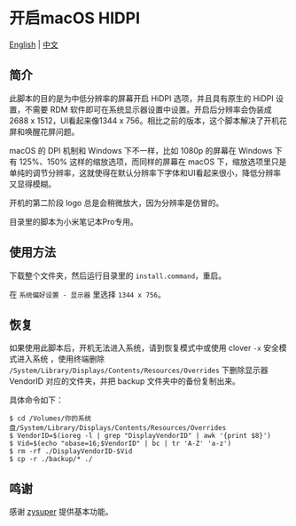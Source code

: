 # 开启macOS HIDPI

[English](README.md) | [中文](README-CN.md)

## 简介

此脚本的目的是为中低分辨率的屏幕开启 HiDPI 选项，并且具有原生的 HiDPI 设置，不需要 RDM 软件即可在系统显示器设置中设置。开启后分辨率会伪装成2688 x 1512，UI看起来像1344 x 756。相比之前的版本，这个脚本解决了开机花屏和唤醒花屏问题。

macOS 的 DPI 机制和 Windows 下不一样，比如 1080p 的屏幕在 Windows 下有 125%、150% 这样的缩放选项，而同样的屏幕在 macOS 下，缩放选项里只是单纯的调节分辨率，这就使得在默认分辨率下字体和UI看起来很小，降低分辨率又显得模糊。

开机的第二阶段 logo 总是会稍微放大，因为分辨率是仿冒的。

目录里的脚本为小米笔记本Pro专用。


## 使用方法

下载整个文件夹，然后运行目录里的 `install.command`，重启。

在 `系统偏好设置 - 显示器` 里选择 `1344 x 756`。


## 恢复

如果使用此脚本后，开机无法进入系统，请到恢复模式中或使用 clover `-x` 安全模式进入系统 ，使用终端删除 `/System/Library/Displays/Contents/Resources/Overrides` 下删除显示器 VendorID 对应的文件夹，并把 backup 文件夹中的备份复制出来。

具体命令如下：

```
$ cd /Volumes/你的系统盘/System/Library/Displays/Contents/Resources/Overrides
$ VendorID=$(ioreg -l | grep "DisplayVendorID" | awk '{print $8}')
$ Vid=$(echo "obase=16;$VendorID" | bc | tr 'A-Z' 'a-z')
$ rm -rf ./DisplayVendorID-$Vid
$ cp -r ./backup/* ./
```


## 鸣谢

感谢 [zysuper](https://github.com/zysuper) 提供基本功能。
